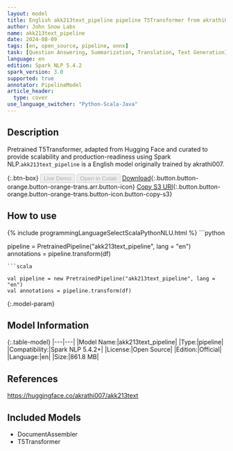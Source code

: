 ```yaml
---
layout: model
title: English akk213text_pipeline pipeline T5Transformer from akrathi007
author: John Snow Labs
name: akk213text_pipeline
date: 2024-08-09
tags: [en, open_source, pipeline, onnx]
task: [Question Answering, Summarization, Translation, Text Generation]
language: en
edition: Spark NLP 5.4.2
spark_version: 3.0
supported: true
annotator: PipelineModel
article_header:
  type: cover
use_language_switcher: "Python-Scala-Java"
---
```


## Description

Pretrained T5Transformer, adapted from Hugging Face and curated to provide scalability and production-readiness using Spark NLP.`akk213text_pipeline` is a English model originally trained by akrathi007.

{:.btn-box}
<button class="button button-orange" disabled>Live Demo</button>
<button class="button button-orange" disabled>Open in Colab</button>
[Download](https://s3.amazonaws.com/auxdata.johnsnowlabs.com/public/models/akk213text_pipeline_en_5.4.2_3.0_1723209074681.zip){:.button.button-orange.button-orange-trans.arr.button-icon}
[Copy S3 URI](s3://auxdata.johnsnowlabs.com/public/models/akk213text_pipeline_en_5.4.2_3.0_1723209074681.zip){:.button.button-orange.button-orange-trans.button-icon.button-copy-s3}

## How to use



<div class="tabs-box" markdown="1">
{% include programmingLanguageSelectScalaPythonNLU.html %}
```python

pipeline = PretrainedPipeline("akk213text_pipeline", lang = "en")
annotations =  pipeline.transform(df)   

```
```scala

val pipeline = new PretrainedPipeline("akk213text_pipeline", lang = "en")
val annotations = pipeline.transform(df)

```
</div>

{:.model-param}
## Model Information

{:.table-model}
|---|---|
|Model Name:|akk213text_pipeline|
|Type:|pipeline|
|Compatibility:|Spark NLP 5.4.2+|
|License:|Open Source|
|Edition:|Official|
|Language:|en|
|Size:|861.8 MB|

## References

https://huggingface.co/akrathi007/akk213text

## Included Models

- DocumentAssembler
- T5Transformer